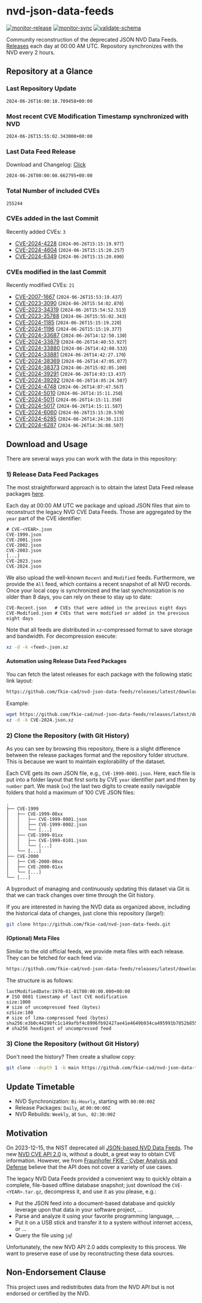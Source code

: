 # nvd-json-data-feeds

[![monitor-release](https://github.com/fkie-cad/nvd-json-data-feeds/actions/workflows/monitor_release.yml/badge.svg)](https://github.com/fkie-cad/nvd-json-data-feeds/actions/workflows/monitor_release.yml)
[![monitor-sync](https://github.com/fkie-cad/nvd-json-data-feeds/actions/workflows/monitor_sync.yml/badge.svg)](https://github.com/fkie-cad/nvd-json-data-feeds/actions/workflows/monitor_sync.yml)
[![validate-schema](https://github.com/fkie-cad/nvd-json-data-feeds/actions/workflows/validate_schema.yml/badge.svg)](https://github.com/fkie-cad/nvd-json-data-feeds/actions/workflows/validate_schema.yml)

Community reconstruction of the deprecated JSON NVD Data Feeds.
[Releases](https://github.com/fkie-cad/nvd-json-data-feeds/releases/latest) each day at 00:00 AM UTC.
Repository synchronizes with the NVD every 2 hours.

## Repository at a Glance

### Last Repository Update

```plain
2024-06-26T16:00:18.709458+00:00
```

### Most recent CVE Modification Timestamp synchronized with NVD

```plain
2024-06-26T15:55:02.343000+00:00
```

### Last Data Feed Release

Download and Changelog: [Click](https://github.com/fkie-cad/nvd-json-data-feeds/releases/latest)

```plain
2024-06-26T00:00:08.662795+00:00
```

### Total Number of included CVEs

```plain
255244
```

### CVEs added in the last Commit

Recently added CVEs: `3`

- [CVE-2024-4228](CVE-2024/CVE-2024-42xx/CVE-2024-4228.json) (`2024-06-26T15:15:19.977`)
- [CVE-2024-4604](CVE-2024/CVE-2024-46xx/CVE-2024-4604.json) (`2024-06-26T15:15:20.257`)
- [CVE-2024-6349](CVE-2024/CVE-2024-63xx/CVE-2024-6349.json) (`2024-06-26T15:15:20.690`)


### CVEs modified in the last Commit

Recently modified CVEs: `21`

- [CVE-2007-1667](CVE-2007/CVE-2007-16xx/CVE-2007-1667.json) (`2024-06-26T15:53:19.437`)
- [CVE-2023-3090](CVE-2023/CVE-2023-30xx/CVE-2023-3090.json) (`2024-06-26T15:54:02.870`)
- [CVE-2023-34319](CVE-2023/CVE-2023-343xx/CVE-2023-34319.json) (`2024-06-26T15:54:52.513`)
- [CVE-2023-35788](CVE-2023/CVE-2023-357xx/CVE-2023-35788.json) (`2024-06-26T15:55:02.343`)
- [CVE-2024-1185](CVE-2024/CVE-2024-11xx/CVE-2024-1185.json) (`2024-06-26T15:15:19.220`)
- [CVE-2024-1196](CVE-2024/CVE-2024-11xx/CVE-2024-1196.json) (`2024-06-26T15:15:19.377`)
- [CVE-2024-33687](CVE-2024/CVE-2024-336xx/CVE-2024-33687.json) (`2024-06-26T14:12:50.130`)
- [CVE-2024-33879](CVE-2024/CVE-2024-338xx/CVE-2024-33879.json) (`2024-06-26T14:40:53.927`)
- [CVE-2024-33880](CVE-2024/CVE-2024-338xx/CVE-2024-33880.json) (`2024-06-26T14:42:00.533`)
- [CVE-2024-33881](CVE-2024/CVE-2024-338xx/CVE-2024-33881.json) (`2024-06-26T14:42:27.170`)
- [CVE-2024-38369](CVE-2024/CVE-2024-383xx/CVE-2024-38369.json) (`2024-06-26T14:47:05.077`)
- [CVE-2024-38373](CVE-2024/CVE-2024-383xx/CVE-2024-38373.json) (`2024-06-26T15:02:05.100`)
- [CVE-2024-39291](CVE-2024/CVE-2024-392xx/CVE-2024-39291.json) (`2024-06-26T14:03:13.437`)
- [CVE-2024-39292](CVE-2024/CVE-2024-392xx/CVE-2024-39292.json) (`2024-06-26T14:05:24.507`)
- [CVE-2024-4748](CVE-2024/CVE-2024-47xx/CVE-2024-4748.json) (`2024-06-26T14:07:47.567`)
- [CVE-2024-5010](CVE-2024/CVE-2024-50xx/CVE-2024-5010.json) (`2024-06-26T14:15:11.250`)
- [CVE-2024-5011](CVE-2024/CVE-2024-50xx/CVE-2024-5011.json) (`2024-06-26T14:15:11.350`)
- [CVE-2024-5017](CVE-2024/CVE-2024-50xx/CVE-2024-5017.json) (`2024-06-26T14:15:11.587`)
- [CVE-2024-6060](CVE-2024/CVE-2024-60xx/CVE-2024-6060.json) (`2024-06-26T15:15:20.570`)
- [CVE-2024-6285](CVE-2024/CVE-2024-62xx/CVE-2024-6285.json) (`2024-06-26T14:24:38.113`)
- [CVE-2024-6287](CVE-2024/CVE-2024-62xx/CVE-2024-6287.json) (`2024-06-26T14:36:08.507`)


## Download and Usage

There are several ways you can work with the data in this repository:

### 1) Release Data Feed Packages

The most straightforward approach is to obtain the latest Data Feed release packages [here](https://github.com/fkie-cad/nvd-json-data-feeds/releases/latest).

Each day at 00:00 AM UTC we package and upload JSON files that aim to reconstruct the legacy NVD CVE Data Feeds.
Those are aggregated by the `year` part of the CVE identifier:

```
# CVE-<YEAR>.json
CVE-1999.json
CVE-2001.json
CVE-2002.json
CVE-2003.json
[...]
CVE-2023.json
CVE-2024.json
```

We also upload the well-known `Recent` and `Modified` feeds.
Furthermore, we provide the `All` feed, which contains a recent snapshot of all NVD records.
Once your local copy is synchronized and the last synchronization is no older than 8 days, you can rely on these to stay up to date:

```plain
CVE-Recent.json   # CVEs that were added in the previous eight days
CVE-Modified.json # CVEs that were modified or added in the previous eight days
```

Note that all feeds are distributed in `xz`-compressed format to save storage and bandwidth.
For decompression execute:

```sh
xz -d -k <feed>.json.xz
```

#### Automation using Release Data Feed Packages

You can fetch the latest releases for each package with the following static link layout:

```sh
https://github.com/fkie-cad/nvd-json-data-feeds/releases/latest/download/CVE-<YEAR>.json.xz
```

Example:

```sh
wget https://github.com/fkie-cad/nvd-json-data-feeds/releases/latest/download/CVE-2024.json.xz
xz -d -k CVE-2024.json.xz
```

### 2) Clone the Repository (with Git History)

As you can see by browsing this repository, there is a slight difference between the release packages format and the repository folder structure.
This is because we want to maintain explorability of the dataset.

Each CVE gets its own JSON file, e.g., `CVE-1999-0001.json`.
Here, each file is put into a folder layout that first sorts by CVE `year` identifier part and then by `number` part.
We mask (`xx`) the last two digits to create easily navigable folders that hold a maximum of 100 CVE JSON files:

```plain
.
├── CVE-1999
│   ├── CVE-1999-00xx
│   │   ├── CVE-1999-0001.json
│   │   ├── CVE-1999-0002.json
│   │   └── [...]
│   ├── CVE-1999-01xx
│   │   ├── CVE-1999-0101.json
│   │   └── [...]
│   └── [...]
├── CVE-2000
│   ├── CVE-2000-00xx
│   ├── CVE-2000-01xx
│   └── [...]
└── [...]
```

A byproduct of managing and continuously updating this dataset via Git is that we can track changes over time through the Git history.

If you are interested in having the NVD data as organized above, including the historical data of changes, just clone this repository (large!):

```sh
git clone https://github.com/fkie-cad/nvd-json-data-feeds.git
```

#### (Optional) Meta Files

Similar to the old official feeds, we provide meta files with each release. They can be fetched for each feed via:

```sh
https://github.com/fkie-cad/nvd-json-data-feeds/releases/latest/download/CVE-<YEAR>.meta
```

The structure is as follows:

```plain
lastModifiedDate:1970-01-01T00:00:00.000+00:00                          # ISO 8601 timestamp of last CVE modification
size:1000                                                               # size of uncompressed feed (bytes)
xzSize:100                                                              # size of lzma-compressed feed (bytes)
sha256:e3b0c44298fc1c149afbf4c8996fb92427ae41e4649b934ca495991b7852b855 # sha256 hexdigest of uncompressed feed
```

### 3) Clone the Repository (without Git History)

Don't need the history? Then create a shallow copy:

```sh
git clone --depth 1 -b main https://github.com/fkie-cad/nvd-json-data-feeds.git
```


## Update Timetable

* NVD Synchronization: `Bi-Hourly`, starting with `00:00:00Z`
* Release Packages: `Daily`, at `00:00:00Z`
* NVD Rebuilds: `Weekly`, at `Sun, 02:30:00Z`


## Motivation

On 2023-12-15, the NIST deprecated all [JSON-based NVD Data Feeds](https://nvd.nist.gov/vuln/data-feeds#divRetirementBanner-1).
The new [NVD CVE API 2.0](https://nvd.nist.gov/developers/vulnerabilities) is, without a doubt, a great way to obtain CVE information.
However, we from [Fraunhofer FKIE - Cyber Analysis and Defense](https://www.fkie.fraunhofer.de/en/departments/cad.html) believe that the API does not cover a variety of use cases.

The legacy NVD Data Feeds provided a convenient way to quickly obtain a complete, file-based offline database snapshot; just download the `CVE-<YEAR>.tar.gz`, decompress it, and use it as you please, e.g.:

- Put the JSON feed into a document-based database and quickly leverage upon that data in your software project, ...
- Parse and analyze it using your favorite programming language, ...
- Put it on a USB stick and transfer it to a system without internet access, or ...
- Query the file using `jq`!

Unfortunately, the new NVD API 2.0 adds complexity to this process.
We want to preserve ease of use by reconstructing these data sources.

## Non-Endorsement Clause

This project uses and redistributes data from the NVD API but is not endorsed or certified by the NVD.